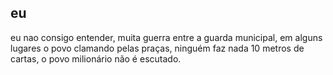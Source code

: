 ## eu
eu nao consigo entender, muita guerra entre a guarda municipal, em alguns lugares
o povo clamando pelas praças, ninguém faz nada 10 metros de cartas, o povo milionário não é escutado.
